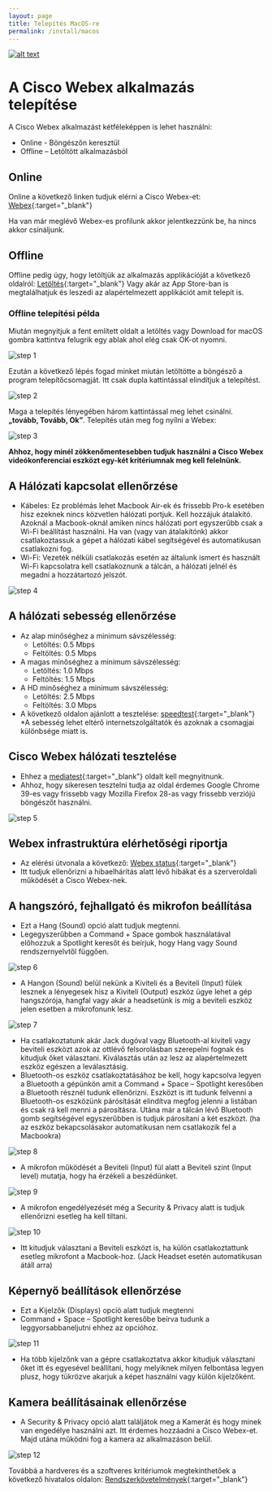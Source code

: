```yaml
---
layout: page
title: Telepítés MacOS-re
permalink: /install/macos
---
```


[![alt text](/assets/img/button_macos-utmutato-letoltese.png)](/assets/install/macos.pdf)

# A Cisco Webex alkalmazás telepítése

A Cisco Webex alkalmazást kétféleképpen is lehet használni:

* Online - Böngészőn keresztül
* Offline – Letöltött alkalmazásból

## Online

Online a következő linken tudjuk elérni a Cisco Webex-et: [Webex](https://globalpage-prod.webex.com/signin?surl=https%3A%2F%2Fsignin.webex.com%2Fcollabs%2Fauth%3F){:target="_blank"}

Ha van már meglévő Webex-es profilunk akkor jelentkezzünk be, ha nincs akkor
csináljunk.

## Offline

Offline pedig úgy, hogy letöltjük az alkalmazás applikációját a következő oldalról: [Letöltés](https://www.webex.com/downloads.html/){:target="_blank"}
Vagy akár az App Store-ban is megtalálhatjuk és leszedi az alapértelmezett applikációt amit telepít is.

### Offline telepítési példa

Miután megnyitjuk a fent említett oldalt a letöltés vagy Download for macOS gombra kattintva felugrik egy ablak ahol elég csak OK-ot nyomni.

![step 1](/assets/img/install/macosinstall1.png)

Ezután a következő lépés fogad minket miután letöltötte a böngésző a program telepítőcsomagját. Itt csak dupla kattintással elindítjuk a telepítést.

![step 2](/assets/img/install/macosinstall2.png)

Maga a telepítés lényegében három kattintással meg lehet csinálni. __„tovább, Tovább, Ok”__. Telepítés után meg fog nyílni a Webex:

![step 3](/assets/img/install/macosinstall3.png)

__Ahhoz, hogy minél zökkenőmentesebben tudjuk használni a Cisco Webex videókonferenciai eszközt egy-két kritériumnak meg kell felelnünk.__

## A Hálózati kapcsolat ellenőrzése

* Kábeles:
Ez problémás lehet Macbook Air-ek és frissebb Pro-k esetében hisz ezeknek nincs közvetlen hálózati portjuk. Kell hozzájuk átalakító.
Azoknál a Macbook-oknál amiken nincs hálózati port egyszerűbb csak a Wi-Fi beállítást használni.
Ha van (vagy van átalakítónk) akkor csatlakoztassuk a gépet a hálózati kábel segítségével és automatikusan csatlakozni fog.
* Wi-Fi:
Vezeték nélküli csatlakozás esetén az általunk ismert és használt Wi-Fi kapcsolatra kell csatlakoznunk a tálcán, a hálózati jelnél és megadni a hozzátartozó jelszót.

![step 4](/assets/img/install/macosinstall4.png)

## A hálózati sebesség ellenőrzése

* Az alap minőséghez a minimum sávszélesség:
  * Letöltés: 0.5 Mbps 
  * Feltöltés: 0.5 Mbps
* A magas minőséghez a minimum sávszélesség:
  * Letöltés: 1.0 Mbps 
  * Feltöltés: 1.5 Mbps
* A HD minőséghez a minimum sávszélesség:
  * Letöltés: 2.5 Mbps 
  * Feltöltés: 3.0 Mbps
* A következő oldalon ajánlott a tesztelése: [speedtest](https://www.speedtest.net){:target="_blank"}
*A sebesség lehet eltérő internetszolgáltatók és azoknak a csomagjai különbsége miatt is.

## Cisco Webex hálózati tesztelése

* Ehhez a [mediatest](https://mediatest.webex.com){:target="_blank"} oldalt kell megnyitnunk.
* Ahhoz, hogy sikeresen tesztelni tudja az oldal érdemes Google Chrome 39-es vagy frissebb vagy Mozilla Firefox 28-as vagy frissebb verziójú böngészőt használni.

![step 5](/assets/img/install/macosinstall5.png)

## Webex infrastruktúra elérhetőségi riportja

* Az elérési útvonala a következő: [Webex status](http://status.webex.com){:target="_blank"}
* Itt tudjuk ellenőrizni a hibaelhárítás alatt lévő hibákat és a szerveroldali működését a Cisco Webex-nek.

## A hangszóró, fejhallgató és mikrofon beállítása

* Ezt a Hang (Sound) opció alatt tudjuk megtenni.
* Legegyszerűbben a Command + Space gombok használatával előhozzuk a Spotlight keresőt és beírjuk, hogy Hang vagy Sound rendszernyelvtől
függően.

![step 6](/assets/img/install/macosinstall6.png)

* A Hangon (Sound) belül nekünk a Kiviteli és a Beviteli (Input) fülek lesznek a lényegesek hisz a Kiviteli (Output) eszköz ügye lehet a gép hangszórója, hangfal vagy akár a headsetünk is míg a beviteli eszköz jelen esetben a mikrofonunk lesz.

![step 7](/assets/img/install/macosinstall7.png)

* Ha csatlakoztatunk akár Jack dugóval vagy Bluetooth-al kiviteli vagy beviteli eszközt azok az ottlévő felsorolásban szerepelni fognak és kitudjuk őket választani. Kiválasztás után az lesz az alapértelmezett eszköz egészen a leválasztásig.
* Bluetooth-os eszköz csatlakoztatásához be kell, hogy kapcsolva legyen a Bluetooth a gépünkön amit a Command + Space – Spotlight keresőben a Bluetooth résznél tudunk ellenőrizni. Eszközt is itt tudunk felvenni a Bluetooth-os eszközünk párósítását elindítva megfog jelenni a listában és csak rá kell menni a párosításra. Utána már a tálcán lévő Bluetooth gomb segítségével egyszerűbben is tudjuk párosítani a két eszközt. (ha az eszköz bekapcsolásakor automatikusan nem csatlakozik fel a Macbookra)

![step 8](/assets/img/install/macosinstall8.png)

* A mikrofon működését a Beviteli (Input) fül alatt a Beviteli szint (Input level) mutatja, hogy ha érzékeli a beszédünket.

![step 9](/assets/img/install/macosinstall9.png)

* A mikrofon engedélyezését még a Security & Privacy alatt is tudjuk ellenőrizni esetleg ha kell tiltani.

![step 10](/assets/img/install/macosinstall10.png)

* Itt kitudjuk választani a Beviteli eszközt is, ha külön csatlakoztattunk esetleg mikrofont a Macbook-hoz. (Jack Headset esetén automatikusan átáll arra)

## Képernyő beállítások ellenőrzése

* Ezt a Kijelzők (Displays) opció alatt tudjuk megtenni 
* Command + Space – Spotlight keresőbe beírva tudunk a leggyorsabbaneljutni ehhez az opcióhoz.

![step 11](/assets/img/install/macosinstall11.png)

* Ha több kijelzőnk van a gépre csatlakoztatva akkor kitudjuk választani őket itt és egyesével beállítani, hogy melyiknek milyen felbontása legyen plusz, hogy tükrözve akarjuk a képet használni vagy külön kijelzőként.

## Kamera beállításainak ellenőrzése

* A Security & Privacy opció alatt találjátok meg a Kamerát és hogy minek van engedélye használni azt. Itt érdemes hozzáadni a Cisco Webex-et.
Majd utána működni fog a kamera az alkalmazáson belül.

![step 12](/assets/img/install/macosinstall12.png)

Továbbá a hardveres és a szoftveres kritériumok megtekinthetőek a következő hivatalos
oldalon: [Rendszerkövetelmények](https://help.webex.com/en-us/nki3xrq/Webex-Meetings-Suite-System-Requirements){:target="_blank"}
